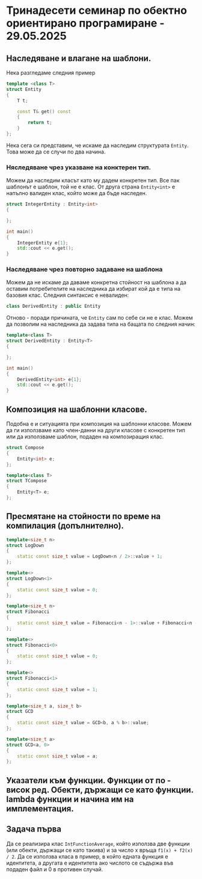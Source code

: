 # Тринадесети семинар по обектно ориентирано програмиране - 29.05.2025

## Наследяване и влагане на шаблони.
Нека разгледаме следния пример

```cpp
template <class T>
struct Entity
{
    T t;

    const T& get() const 
    {
        return t;
    }
};
```
Нека сега си представим, че искаме да наследим структурата `Entity`. Това може да се случи по два начина.

### Няследяване чрез указване на конктерен тип.
Можем да наследим класът като му дадем конкретен тип. Все пак шаблонът е шаблон, той не е клас. От друга страна `Entity<int>` е напълно валиден клас, който може да бъде наследен.

```cpp
struct IntegerEntity : Entity<int>
{

};

int main()
{
    IntegerEntity e{1};
    std::cout << e.get();
}
```

### Наследяване чрез повторно задаване на шаблона
Можем да не искаме да даваме конкретна стойност на шаблона а да оставим потребителите на наследника да избират кой да е типа на базовия клас. Следния синтаксис е невалиден:

```cpp
class DerivedEntity : public Entity
```
 
Отново - поради причината, че `Entity` сам по себе си не е клас. Можем да позволим на наследника да задава типа на бащата по следния начин:

```cpp
template<class T>
struct DerivedEntity : Entity<T>
{

};

int main()
{
    DerivedEntity<int> e{1};
    std::cout << e.get();
}
```

## Композиция на шаблонни класове.
Подобна е и ситуацията при композиция на шаблонни класове. Можем да ги използваме като член-данни на други класове с конкретен тип или да използваме шаблон, подаден на композиращия клас.

```cpp
struct Compose
{
    Entity<int> e;
};

template<class T>
struct TCompose
{
    Entity<T> e;
};
```

## Пресмятане на стойности по време на компилация (допълнително).

```cpp
template<size_t n>
struct LogDown
{
    static const size_t value = LogDown<n / 2>::value + 1;
};

template<>
struct LogDown<1>
{
    static const size_t value = 0;
};
```

```cpp
template<size_t n>
struct Fibonacci
{
    static const size_t value = Fibonacci<n - 1>::value + Fibonacci<n - 2>::value;
};

template<>
struct Fibonacci<0>
{
    static const size_t value = 0;
};

template<>
struct Fibonacci<1>
{
    static const size_t value = 1;
};
```

```cpp
template<size_t a, size_t b>
struct GCD
{
    static const size_t value = GCD<b, a % b>::value;
};

template<size_t a>
struct GCD<a, 0>
{
    static const size_t value = a;
};
```


## Указатели към функции. Функции от по - висок ред. Обекти, държащи се като функции. lambda функции и начина им на имплементация.

## Задача първа
Да се реализира клас `IntFunctionAverage`, който използва две функции (или обекти, държащи се като такива) и за число x връща `f1(x) + f2(x) / 2`. Да се използва класа в пример, в който едната функция е идентитета, а другата е идентитета ако числото се съдържа във подаден файл и 0 в противен случай.